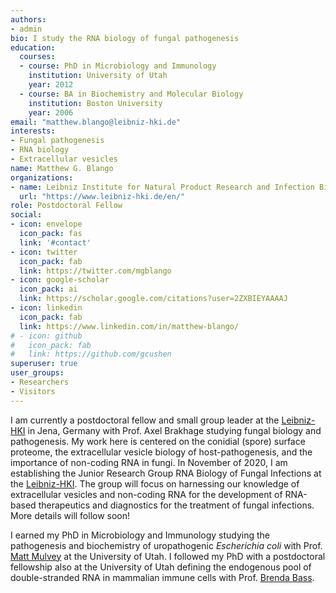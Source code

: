```yaml
---
authors:
- admin
bio: I study the RNA biology of fungal pathogenesis
education:
  courses:
  - course: PhD in Microbiology and Immunology
    institution: University of Utah
    year: 2012
  - course: BA in Biochemistry and Molecular Biology
    institution: Boston University
    year: 2006
email: "matthew.blango@leibniz-hki.de"
interests:
- Fungal pathogenesis
- RNA biology
- Extracellular vesicles 
name: Matthew G. Blango
organizations:
- name: Leibniz Institute for Natural Product Research and Infection Biology (Leibniz-HKI)
  url: "https://www.leibniz-hki.de/en/"
role: Postdoctoral Fellow
social:
- icon: envelope
  icon_pack: fas
  link: '#contact'
- icon: twitter
  icon_pack: fab
  link: https://twitter.com/mgblango
- icon: google-scholar
  icon_pack: ai
  link: https://scholar.google.com/citations?user=2ZXBIEYAAAAJ
- icon: linkedin
  icon_pack: fab
  link: https://www.linkedin.com/in/matthew-blango/
# - icon: github
#   icon_pack: fab
#   link: https://github.com/gcushen
superuser: true
user_groups:
- Researchers
- Visitors
---
```


I am currently a postdoctoral fellow and small group leader at the [Leibniz-HKI](https://www.leibniz-hki.de/en/home.html) in Jena, Germany with Prof. Axel Brakhage studying fungal biology and pathogenesis. My work here is centered on the conidial (spore) surface proteome, the extracellular vesicle biology of host-pathogenesis, and the importance of non-coding RNA in fungi. In November of 2020, I am establishing the Junior Research Group RNA Biology of Fungal Infections at the [Leibniz-HKI](https://www.leibniz-hki.de/en/home.html). The group will focus on harnessing our knowledge of extracellular vesicles and non-coding RNA for the development of RNA-based therapeutics and diagnostics for the treatment of fungal infections. More details will follow soon!

I earned my PhD in Microbiology and Immunology studying the pathogenesis and biochemistry of uropathogenic *Escherichia coli* with Prof. [Matt Mulvey](https://www.bioscience.utah.edu/faculty/mulvey/mulvey.php) at the University of Utah. I followed my PhD with a postdoctoral fellowship also at the University of Utah defining the endogenous pool of double-stranded RNA in mammalian immune cells with Prof. [Brenda Bass](https://biochem.utah.edu/bass/). 

